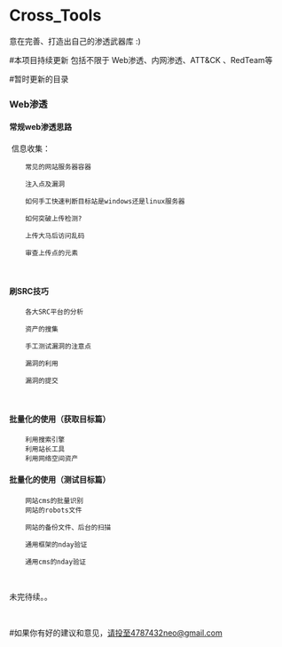 # Cross_Tools
意在完善、打造出自己的渗透武器库  :)

#本项目持续更新  包括不限于 Web渗透、内网渗透、ATT&CK 、RedTeam等 

#暂时更新的目录





### 		 Web渗透	

#### 					常规web渗透思路

​									信息收集：

```
	常见的网站服务器容器

 	注入点及漏洞

	如何手工快速判断目标站是windows还是linux服务器

	如何突破上传检测?

 	上传大马后访问乱码

	审查上传点的元素
```

​										

  									   

#### 					刷SRC技巧	

```
	各大SRC平台的分析

	资产的搜集

	手工测试漏洞的注意点

	漏洞的利用

	漏洞的提交
```

​										

#### 					批量化的使用（获取目标篇）			

```
	利用搜索引擎
	利用站长工具
	利用网络空间资产
```



#### 					批量化的使用（测试目标篇）

```
	网站cms的批量识别
	网站的robots文件

	网站的备份文件、后台的扫描

	通用框架的nday验证

	通用cms的nday验证
```

​		

未完待续。。

​						





#如果你有好的建议和意见，请投至4787432neo@gmail.com

